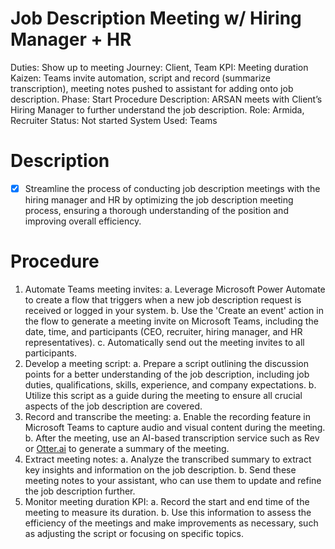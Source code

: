 # Job Description Meeting w/ Hiring Manager + HR

Duties: Show up to meeting
Journey: Client, Team
KPI: Meeting duration
Kaizen: Teams invite automation, script and record (summarize transcription), meeting notes pushed to assistant for adding onto job description.
Phase: Start
Procedure Description: ARSAN meets with Client’s Hiring Manager to further understand the job description.
Role: Armida, Recruiter
Status: Not started
System Used: Teams

# Description

- [x]  Streamline the process of conducting job description meetings with the hiring manager and HR by optimizing the job description meeting process, ensuring a thorough understanding of the position and improving overall efficiency.

# Procedure

1. Automate Teams meeting invites:
a. Leverage Microsoft Power Automate to create a flow that triggers when a new job description request is received or logged in your system.
b. Use the 'Create an event' action in the flow to generate a meeting invite on Microsoft Teams, including the date, time, and participants (CEO, recruiter, hiring manager, and HR representatives).
c. Automatically send out the meeting invites to all participants.
2. Develop a meeting script:
a. Prepare a script outlining the discussion points for a better understanding of the job description, including job duties, qualifications, skills, experience, and company expectations.
b. Utilize this script as a guide during the meeting to ensure all crucial aspects of the job description are covered.
3. Record and transcribe the meeting:
a. Enable the recording feature in Microsoft Teams to capture audio and visual content during the meeting.
b. After the meeting, use an AI-based transcription service such as Rev or [Otter.ai](http://otter.ai/) to generate a summary of the meeting.
4. Extract meeting notes:
a. Analyze the transcribed summary to extract key insights and information on the job description.
b. Send these meeting notes to your assistant, who can use them to update and refine the job description further.
5. Monitor meeting duration KPI:
a. Record the start and end time of the meeting to measure its duration.
b. Use this information to assess the efficiency of the meetings and make improvements as necessary, such as adjusting the script or focusing on specific topics.